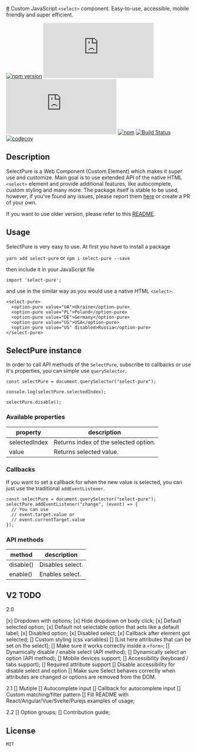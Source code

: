 [#](#) Custom JavaScript `<select>` component. Easy-to-use, accessible, mobile friendly and super efficient.

[![npm version](https://img.shields.io/npm/v/select-pure.svg)](https://www.npmjs.com/package/select-pure)
[![gzip size](http://img.badgesize.io/https://unpkg.com/select-pure/dist/bundle.min.js?compression=gzip&label=gzip)](https://unpkg.com/select-pure/dist/bundle.min.js)
[![brotli size](http://img.badgesize.io/https://unpkg.com/select-pure/dist/bundle.min.js?compression=brotli&label=brotli)](https://unpkg.com/select-pure/dist/bundle.min.js)
[![npm](https://img.shields.io/npm/dm/select-pure.svg)](https://www.npmjs.com/package/select-pure)
[![Build Status](https://travis-ci.org/dudyn5ky1/select-pure.svg?branch=master)](https://travis-ci.org/dudyn5ky1/select-pure)
[![codecov](https://codecov.io/gh/dudyn5ky1/select-pure/branch/master/graph/badge.svg)](https://codecov.io/gh/dudyn5ky1/select-pure)

## Description

SelectPure is a Web Component (Custom Element) which makes it super use and customize. Main goal is to use extended API of the native HTML `<select>` element and provide additional features, like autocomplete, custom styling and many more. The package itself is stable to be used, however, if you've found any issues, please report them [here](https://github.com/dudyn5ky1/select-pure/issues) or create a PR of your own.

If you want to use older version, please refer to this [README](./README-v1.md).

## Usage

SelectPure is very easy to use. At first you have to install a package

`yarn add select-pure` or `npm i select-pure --save`

then include it in your JavaScript file

`import 'select-pure';`

and use in the similar way as you would use a native HTML `<select>`.

```
<select-pure>
  <option-pure value="UA">Ukraine</option-pure>
  <option-pure value="PL">Poland</option-pure>
  <option-pure value="DE">Germany</option-pure>
  <option-pure value="US">USA</option-pure>
  <option-pure value="US" disabled>Russia</option-pure>
</select-pure>
```

## SelectPure instance

In order to call API methods of the `SelectPure`, subscribe to callbacks or use it's properties, you can simple use `querySelector`.

```
const selectPure = document.querySelector("select-pure");

console.log(selectPure.selectedIndex);

selectPure.disable();
```

### Available properties

| property      | description                           |
|---------------|---------------------------------------|
| selectedIndex | Returns index of the selected option. |
| value         | Returns selected value.               |

### Callbacks

If you want to set a callback for when the new value is selected, you can just use the traditional `addEventListener`.

```
const selectPure = document.querySelector("select-pure");
selectPure.addEventListener("change", (event) => {
  // You can use
  // event.target.value or
  // event.currentTarget.value
});
```

### API methods

| method    | description      |
|-----------|------------------|
| disable() | Disables select. |
| enable()  | Enables select.  |

## V2 TODO

2.0

[x] Dropdown with options;
[x] Hide dropdown on body click;
[x] Default selected option;
[x] Default not selectable option that acts like a default label;
[x] Disabled option;
[x] Disabled select;
[x] Callback after element got selected;
[] Custom styling (css variables)
[] [List here attributes that can be set on the select];
[] Make sure it works correctly inside a `<form>`;
[] Dynamically disable / enable select (API method);
[] Dynamically select an option (API method);
[] Mobile devices support;
[] Accessibility (keyboard / tabs support);
[] Required attribute support
[] Disable accessibility for disable select and option
[] Make sure Select behaves correctly when attributes are changed or options are removed from the DOM.

2.1
[] Mutiple
[] Autocomplete input
[] Callback for autocomplete input
[] Custom matching/filter pattern
[] Fill README with React/Angular/Vue/Svelte/Purejs examples of usage;

2.2
[] Option groups;
[] Contribution guide;

## License

```MIT```
